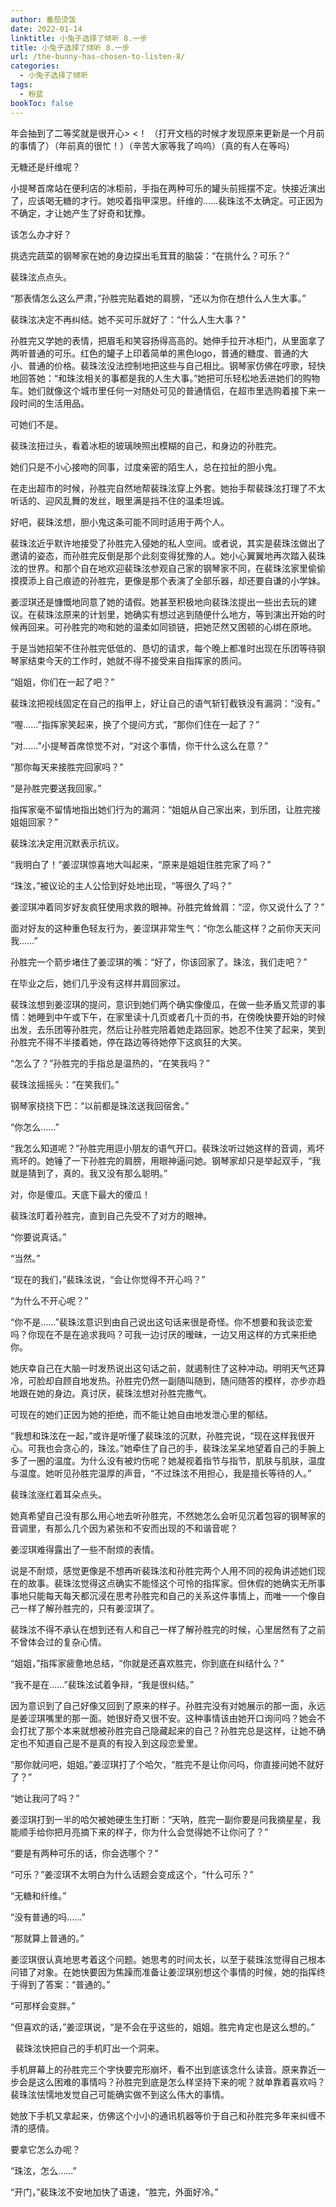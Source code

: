 ```yaml
---
author: 番茄烫饭
date: 2022-01-14
linktitle: 小兔子选择了倾听 8.一步
title: 小兔子选择了倾听 8.一步
url: /the-bunny-has-chosen-to-listen-8/
categories:
  - 小兔子选择了倾听
tags:
  - 粉蓝
bookToc: false
---
```


年会抽到了二等奖就是很开心> <！
（打开文档的时候才发现原来更新是一个月前的事情了）（年前真的很忙！）（辛苦大家等我了呜呜）（真的有人在等吗）

<!--more-->


无糖还是纤维呢？

小提琴首席站在便利店的冰柜前，手指在两种可乐的罐头前摇摆不定。快接近演出了，应该喝无糖的才行。她咬着指甲深思。纤维的……裴珠泫不太确定。可正因为不确定，才让她产生了好奇和犹豫。

该怎么办才好？

挑选完蔬菜的钢琴家在她的身边探出毛茸茸的脑袋：“在挑什么？可乐？”

裴珠泫点点头。

“那表情怎么这么严肃，”孙胜完贴着她的肩膀，“还以为你在想什么人生大事。”

裴珠泫决定不再纠结。她不买可乐就好了：“什么人生大事？”

孙胜完又学她的表情，把眉毛和笑容扬得高高的。她伸手拉开冰柜门，从里面拿了两听普通的可乐。红色的罐子上印着简单的黑色logo，普通的糖度、普通的大小、普通的价格。裴珠泫没法控制地把这些与自己相比。钢琴家仿佛在哼歌，轻快地回答她：“和珠泫相关的事都是我的人生大事。”她把可乐轻松地丢进她们的购物车。她们就像这个城市里任何一对随处可见的普通情侣，在超市里选购着接下来一段时间的生活用品。

可她们不是。

裴珠泫扭过头，看着冰柜的玻璃映照出模糊的自己，和身边的孙胜完。

她们只是不小心接吻的同事，过度亲密的陌生人，总在拉扯的胆小鬼。

在走出超市的时候，孙胜完自然地帮裴珠泫穿上外套。她抬手帮裴珠泫打理了不太听话的、迎风乱舞的发丝，眼里满是挡不住的温柔坦诚。

好吧，裴珠泫想，胆小鬼这条可能不同时适用于两个人。
 


裴珠泫近乎默许地接受了孙胜完入侵她的私人空间。或者说，其实是裴珠泫做出了邀请的姿态，而孙胜完反倒是那个此刻变得犹豫的人。她小心翼翼地再次踏入裴珠泫的世界。和那个自在地欢迎裴珠泫参观自己家的钢琴家不同，在裴珠泫家里偷偷摸摸添上自己痕迹的孙胜完，更像是那个表演了全部乐器，却还要自谦的小学妹。

姜涩琪还是慷慨地同意了她的请假。她甚至积极地向裴珠泫提出一些出去玩的建议。在裴珠泫原来的计划里，她确实有想过逃到随便什么地方，等到演出开始的时候再回来。可孙胜完的吻和她的温柔如同锁链，把她茫然又困顿的心绑在原地。

于是当她招架不住孙胜完低低的、恳切的请求，每个晚上都准时出现在乐团等待钢琴家结束今天的工作时，她就不得不接受来自指挥家的质问。

“姐姐，你们在一起了吧？”

裴珠泫把视线固定在自己的指甲上，好让自己的语气斩钉截铁没有漏洞：“没有。”

“喔……”指挥家笑起来，换了个提问方式，“那你们住在一起了？”

“对……”小提琴首席惊觉不对，“对这个事情，你干什么这么在意？”

“那你每天来接胜完回家吗？”

“是孙胜完要送我回家。”

指挥家毫不留情地指出她们行为的漏洞：“姐姐从自己家出来，到乐团，让胜完接姐姐回家？”

裴珠泫决定用沉默表示抗议。

“我明白了！”姜涩琪惊喜地大叫起来，“原来是姐姐住胜完家了吗？”

“珠泫，”被议论的主人公恰到好处地出现，“等很久了吗？”

姜涩琪冲着同岁好友疯狂使用求救的眼神。孙胜完耸耸肩：“涩，你又说什么了？”

面对好友的这种重色轻友行为，姜涩琪非常生气：“你怎么能这样？之前你天天问我……”

孙胜完一个箭步堵住了姜涩琪的嘴：“好了，你该回家了。珠泫，我们走吧？”
 


在毕业之后，她们几乎没有这样并肩回家过。

裴珠泫想到姜涩琪的提问，意识到她们两个确实像傻瓜，在做一些矛盾又荒谬的事情：她睡到中午或下午，在家里读十几页或者几十页的书，在傍晚快要开始的时候出发，去乐团等孙胜完，然后让孙胜完陪着她走路回家。她忍不住笑了起来，笑到孙胜完不得不半搂着她，停在路边等待她停下这疯狂的大笑。

“怎么了？”孙胜完的手指总是温热的，“在笑我吗？”

裴珠泫摇摇头：“在笑我们。”

钢琴家挠挠下巴：“以前都是珠泫送我回宿舍。”

“你怎么……”

“我怎么知道呢？”孙胜完用逗小朋友的语气开口。裴珠泫听过她这样的音调，焉坏焉坏的。她锤了一下孙胜完的肩膀，用眼神逼问她。钢琴家却只是举起双手，“我就是猜到了，真的。我又没有那么聪明。”

对，你是傻瓜。天底下最大的傻瓜！

裴珠泫盯着孙胜完，直到自己先受不了对方的眼神。

“你要说真话。”

“当然。”

“现在的我们，”裴珠泫说，“会让你觉得不开心吗？”

“为什么不开心呢？”

“你不是……”裴珠泫意识到由自己说出这句话来很是奇怪。你不想要和我谈恋爱吗？你现在不是在追求我吗？可我一边讨厌的暧昧，一边又用这样的方式来拒绝你。

她庆幸自己在大脑一时发热说出这句话之前，就遏制住了这种冲动。明明天气还算冷，可脸却自顾自地发热。孙胜完仍然一副随叫随到，随问随答的模样，亦步亦趋地跟在她的身边。真讨厌，裴珠泫想对孙胜完撒气。

可现在的她们正因为她的拒绝，而不能让她自由地发泄心里的郁结。

“我想和珠泫在一起，”或许是听懂了裴珠泫的沉默，孙胜完说，“现在这样我很开心。可我也会贪心的，珠泫。”她牵住了自己的手，裴珠泫呆呆地望着自己的手腕上多了一圈的温度。为什么没有被灼伤呢？她凝视着指节与指节，肌肤与肌肤，温度与温度。她听见孙胜完温厚的声音，“不过珠泫不用担心，我是擅长等待的人。”

裴珠泫涨红着耳朵点头。

她真希望自己没有那么用心地去听孙胜完，不然她怎么会听见沉着包容的钢琴家的音调里，有那么几个因为紧张和不安而出现的不和谐音呢？
 


姜涩琪难得露出了一些不耐烦的表情。

说是不耐烦，感觉更像是不想再听裴珠泫和孙胜完两个人用不同的视角讲述她们现在的故事。裴珠泫觉得这点确实不能怪这个可怜的指挥家。但休假的她确实无所事事地只能每天每天都沉浸在思考孙胜完和自己的关系这件事情上，而唯一一个像自己一样了解孙胜完的，只有姜涩琪了。

裴珠泫不得不承认在想到还有人和自己一样了解孙胜完的时候，心里居然有了之前不曾体会过的复杂心情。

“姐姐，”指挥家疲惫地总结，“你就是还喜欢胜完，你到底在纠结什么？”

“我不是在……”裴珠泫试着争辩，“我是很纠结。”

因为意识到了自己好像又回到了原来的样子。孙胜完没有对她展示的那一面，永远是姜涩琪嘴里的那一面。她很好奇又很不安。这种事情该由她开口询问吗？她会不会打扰了那个本来就想被孙胜完自己隐藏起来的自己？孙胜完总是这样，让她不确定也不知道自己是不是真的有投入到这段恋爱里。

“那你就问吧，姐姐。”姜涩琪打了个哈欠，“胜完不是让你问吗，你直接问她不就好了？”

“她让我问了吗？”

姜涩琪打到一半的哈欠被她硬生生打断：“天呐，胜完一副你要是问我摘星星，我能顺手给你把月亮摘下来的样子，你为什么会觉得她不让你问了？”

“要是有两种可乐的话，你会选哪个？”

“可乐？”姜涩琪不太明白为什么话题会变成这个，“什么可乐？”

“无糖和纤维。”

“没有普通的吗……”

“那就算上普通的。”

姜涩琪很认真地思考着这个问题。她思考的时间太长，以至于裴珠泫觉得自己根本问错了对象。在她快要因为焦躁而准备让姜涩琪别想这个事情的时候，她的指挥终于得到了答案：“普通的。”

“可那样会变胖。”

“但喜欢的话，”姜涩琪说，“是不会在乎这些的，姐姐。胜完肯定也是这么想的。”


 
裴珠泫快把自己的手机盯出一个洞来。

手机屏幕上的孙胜完三个字快要完形崩坏，看不出到底该念什么读音。原来靠近一步会是这么困难的事情吗？孙胜完到底是怎么样坚持下来的呢？就单靠着喜欢吗？裴珠泫怯懦地发觉自己可能确实做不到这么伟大的事情。

她放下手机又拿起来，仿佛这个小小的通讯机器等价于自己和孙胜完多年来纠缠不清的感情。

要拿它怎么办呢？
 


“珠泫，怎么……”

“开门，”裴珠泫不安地加快了语速，“胜完，外面好冷。”
